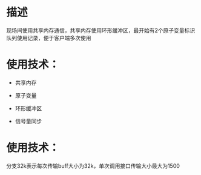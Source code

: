 # 描述

现场间使用共享内存通信，共享内存使用环形缓冲区，最开始有2个原子变量标识队列使用记录，便于客户端多次使用

# 使用技术：

- 共享内存

- 原子变量

- 环形缓冲区

- 信号量同步

# 使用技术：

分支32k表示每次传输buff大小为32k，单次调用接口传输大小最大为1500
